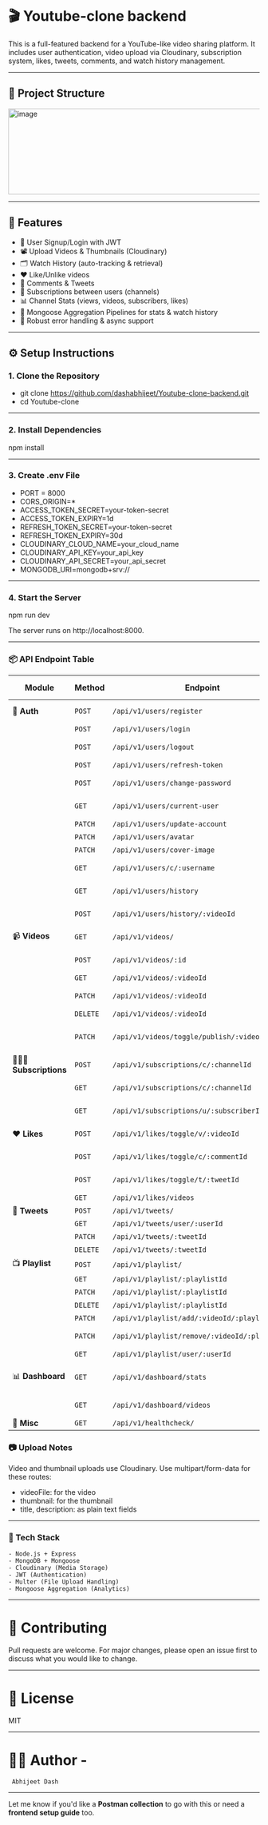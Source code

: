 # 🎬 Youtube-clone backend

This is a full-featured backend for a YouTube-like video sharing platform. It includes user authentication, video upload via Cloudinary, subscription system, likes, tweets, comments, and watch history management.

---

## 📁 Project Structure

<img width="724" height="172" alt="image" src="https://github.com/user-attachments/assets/aa87290b-dbde-4bba-9072-693c22a414b9" />



---

## 🚀 Features

- 🔐 User Signup/Login with JWT
- 📽 Upload Videos & Thumbnails (Cloudinary)
- 🗂 Watch History (auto-tracking & retrieval)
- ❤️ Like/Unlike videos
- 💬 Comments & Tweets
- 🔄 Subscriptions between users (channels)
- 📊 Channel Stats (views, videos, subscribers, likes)
- 🧠 Mongoose Aggregation Pipelines for stats & watch history
- 🧪 Robust error handling & async support

---

## ⚙️ Setup Instructions

### 1. Clone the Repository

- git clone https://github.com/dashabhijeet/Youtube-clone-backend.git
- cd Youtube-clone

---
### 2. Install Dependencies

npm install

---
### 3. Create .env File

- PORT = 8000
- CORS_ORIGIN=*
- ACCESS_TOKEN_SECRET=your-token-secret
- ACCESS_TOKEN_EXPIRY=1d
- REFRESH_TOKEN_SECRET=your-token-secret
- REFRESH_TOKEN_EXPIRY=30d
- CLOUDINARY_CLOUD_NAME=your_cloud_name
- CLOUDINARY_API_KEY=your_api_key
- CLOUDINARY_API_SECRET=your_api_secret
- MONGODB_URI=mongodb+srv://<your-db-connection-string>

---
### 4. Start the Server

npm run dev

The server runs on http://localhost:8000.

---
### 📦 API Endpoint Table

| **Module**       | **Method** | **Endpoint**                                      | **Description**                                        | **Auth Required** |
|------------------|------------|---------------------------------------------------|--------------------------------------------------------|-------------------|
| 🔐 **Auth**      | `POST`     | `/api/v1/users/register`                          | Register a new user with avatar & cover                | ❌               |
|                  | `POST`     | `/api/v1/users/login`                             | Login with credentials                                 | ❌                |
|                  | `POST`     | `/api/v1/users/logout`                            | Logout and revoke tokens                               | ✅                |
|                  | `POST`     | `/api/v1/users/refresh-token`                     | Refresh access token                                   | ❌                |
|                  | `POST`     | `/api/v1/users/change-password`                   | Change current password                                | ✅                |
|                  | `GET`      | `/api/v1/users/current-user`                      | Get current logged-in user                             | ✅                |
|                  | `PATCH`    | `/api/v1/users/update-account`                    | Update account details                                 | ✅                |
|                  | `PATCH`    | `/api/v1/users/avatar`                            | Update avatar                                          | ✅                |
|                  | `PATCH`    | `/api/v1/users/cover-image`                       | Update cover image                                     | ✅                |
|                  | `GET`      | `/api/v1/users/c/:username`                       | Get user channel profile by username                   | ✅                |
|                  | `GET`      | `/api/v1/users/history`                           | Get user's watch history                               | ✅                |
|                  | `POST`     | `/api/v1/users/history/:videoId`                  | Add video to watch history                             | ✅                |
| 📹 **Videos**    | `GET`      | `/api/v1/videos/`                                 | Get all published videos                               | ✅                |
|                  | `POST`     | `/api/v1/videos/:id`                              | Upload a new video with form-data                      | ✅                |
|                  | `GET`      | `/api/v1/videos/:videoId`                         | Get video by ID                                        | ✅                |
|                  | `PATCH`    | `/api/v1/videos/:videoId`                         | Update video (form-data support)                       | ✅                |
|                  | `DELETE`   | `/api/v1/videos/:videoId`                         | Delete a video                                         | ✅                |
|                  | `PATCH`    | `/api/v1/videos/toggle/publish/:videoId`          | Toggle publish/unpublish status                        | ✅                |
| 🧑‍🤝‍🧑 **Subscriptions** | `POST`     | `/api/v1/subscriptions/c/:channelId`              | Subscribe/Unsubscribe to a channel                    | ✅                |
|                  | `GET`      | `/api/v1/subscriptions/c/:channelId`              | Get list of channels a user is subscribed to          | ✅                |
|                  | `GET`      | `/api/v1/subscriptions/u/:subscriberId`           | Get all subscribers of a channel                      | ✅                |
| ❤️ **Likes**       | `POST`     | `/api/v1/likes/toggle/v/:videoId`                 | Toggle like/unlike for a video                        | ✅                |
|                  | `POST`     | `/api/v1/likes/toggle/c/:commentId`               | Toggle like/unlike for a comment                      | ✅                |
|                  | `POST`     | `/api/v1/likes/toggle/t/:tweetId`                 | Toggle like/unlike for a tweet                        | ✅                |
|                  | `GET`      | `/api/v1/likes/videos`                            | Get all liked videos                                  | ✅                |
| 💬 **Tweets**      | `POST`     | `/api/v1/tweets/`                                 | Post a tweet                                          | ✅                |
|                  | `GET`      | `/api/v1/tweets/user/:userId`                     | Get all tweets of a user                              | ✅                |
|                  | `PATCH`    | `/api/v1/tweets/:tweetId`                         | Update a tweet                                        | ✅                |
|                  | `DELETE`   | `/api/v1/tweets/:tweetId`                         | Delete a tweet                                        | ✅                |
| 📺 **Playlist**   | `POST`     | `/api/v1/playlist/`                              | Create a new playlist                                 | ✅                |
|                  | `GET`      | `/api/v1/playlist/:playlistId`                   | Get playlist by ID                                    | ✅                |
|                  | `PATCH`    | `/api/v1/playlist/:playlistId`                   | Update playlist details                               | ✅                |
|                  | `DELETE`   | `/api/v1/playlist/:playlistId`                   | Delete playlist                                       | ✅                |
|                  | `PATCH`    | `/api/v1/playlist/add/:videoId/:playlistId`      | Add a video to playlist                               | ✅                |
|                  | `PATCH`    | `/api/v1/playlist/remove/:videoId/:playlistId`   | Remove video from playlist                            | ✅                |
|                  | `GET`      | `/api/v1/playlist/user/:userId`                  | Get playlists of a user                               | ✅                |
| 📊 **Dashboard**   | `GET`      | `/api/v1/dashboard/stats`                             | Get dashboard stats: views, videos, likes, subscribers| ✅                |
|                  | `GET`      | `/api/v1/dashboard/videos`                            | Get videos uploaded by current user                   | ✅                |
| 🔧 **Misc**        | `GET`      | `/api/v1/healthcheck/`                                  | Health check route                                    | ❌                |



### 📷 Upload Notes
Video and thumbnail uploads use Cloudinary. Use multipart/form-data for these routes:
   - videoFile: for the video
   - thumbnail: for the thumbnail
   - title, description: as plain text fields
  
---
### 📌 Tech Stack
    - Node.js + Express
    - MongoDB + Mongoose
    - Cloudinary (Media Storage)
    - JWT (Authentication)
    - Multer (File Upload Handling)
    - Mongoose Aggregation (Analytics)

---
# 🙌 Contributing
Pull requests are welcome. For major changes, please open an issue first to discuss what you would like to change.

---
# 📄 License
 MIT

---
# 🧑‍💻 Author - 
     Abhijeet Dash
---

Let me know if you'd like a **Postman collection** to go with this or need a **frontend setup guide** too.


